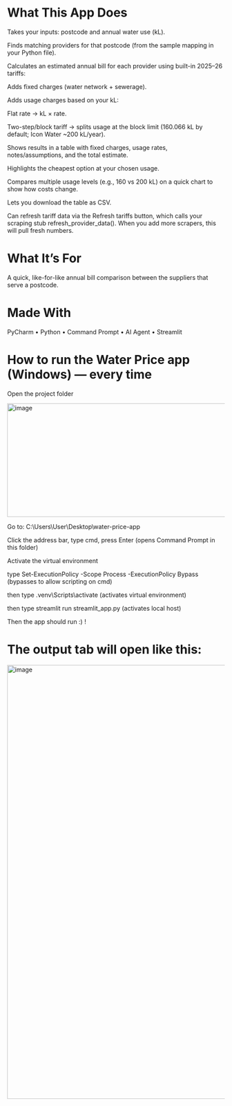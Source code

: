 # What This App Does
Takes your inputs: postcode and annual water use (kL).

Finds matching providers for that postcode (from the sample mapping in your Python file).

Calculates an estimated annual bill for each provider using built-in 2025–26 tariffs:

Adds fixed charges (water network + sewerage).

Adds usage charges based on your kL:

Flat rate → kL × rate.

Two-step/block tariff → splits usage at the block limit (160.066 kL by default; Icon Water ~200 kL/year).

Shows results in a table with fixed charges, usage rates, notes/assumptions, and the total estimate.

Highlights the cheapest option at your chosen usage.

Compares multiple usage levels (e.g., 160 vs 200 kL) on a quick chart to show how costs change.

Lets you download the table as CSV.

Can refresh tariff data via the Refresh tariffs button, which calls your scraping stub refresh_provider_data(). When you add more scrapers, this will pull fresh numbers.

# What It’s For
A quick, like-for-like annual bill comparison between the suppliers that serve a postcode.

# Made With
PyCharm • Python • Command Prompt • AI Agent • Streamlit


# How to run the Water Price app (Windows) — every time
Open the project folder

<img width="675" height="263" alt="image" src="https://github.com/user-attachments/assets/b96dc265-4132-43b0-aeb9-b78318dcb65a" />

Go to: C:\Users\User\Desktop\water-price-app

Click the address bar, type cmd, press Enter (opens Command Prompt in this folder)

Activate the virtual environment

type Set-ExecutionPolicy -Scope Process -ExecutionPolicy Bypass (bypasses to allow scripting on cmd)

then type .venv\Scripts\activate (activates virtual environment)

then type streamlit run streamlit_app.py (activates local host)

Then the app should run :) !

# The output tab will open like this:

<img width="1625" height="1005" alt="image" src="https://github.com/user-attachments/assets/21531341-55b3-4465-85c7-edca1856c45b" />




